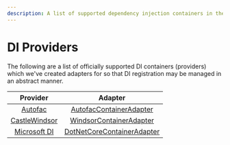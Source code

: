 ```yaml
---
description: A list of supported dependency injection containers in the RCommon framework.
---
```


# DI Providers

The following are a list of officially supported DI containers (providers) which we've created adapters for so that DI registration may be managed in an abstract manner.&#x20;

|                                           Provider                                           |                   Adapter                   |
| :------------------------------------------------------------------------------------------: | :-----------------------------------------: |
|                                [Autofac](https://autofac.org)                                |    [AutofacContainerAdapter](autofac.md)    |
|                [CastleWindsor](http://www.castleproject.org/projects/windsor/)               | [WindsorContainerAdapter](castlewindsor.md) |
| [Microsoft DI](https://docs.microsoft.com/en-us/dotnet/core/extensions/dependency-injection) |  [DotNetCoreContainerAdapter](microsoft.md) |

